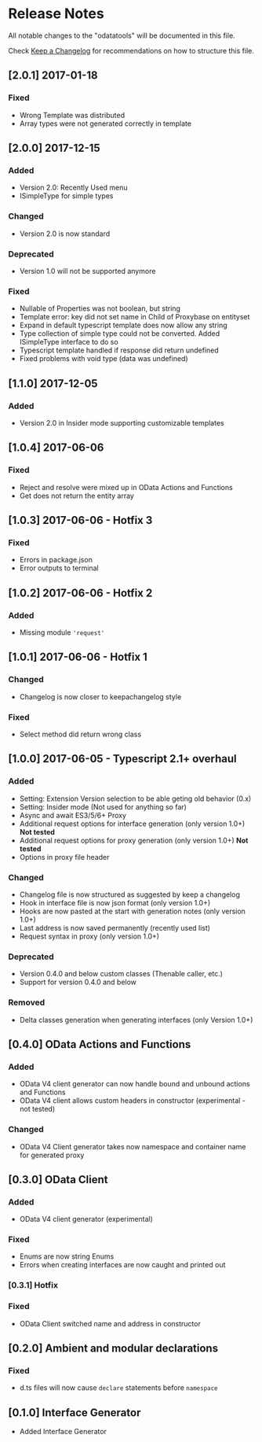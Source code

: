 # Release Notes

All notable changes to the "odatatools" will be documented in this file.

Check [Keep a Changelog](http://keepachangelog.com/) for recommendations on how to structure this file.

## [2.0.1] 2017-01-18

### Fixed

* Wrong Template was distributed
* Array types were not generated correctly in template

## [2.0.0] 2017-12-15

### Added

* Version 2.0: Recently Used menu
* ISimpleType for simple types

### Changed

* Version 2.0 is now standard

### Deprecated

* Version 1.0 will not be supported anymore

### Fixed

* Nullable of Properties was not boolean, but string
* Template error: key did not set name in Child of Proxybase on entityset
* Expand in default typescript template does now allow any string
* Type collection of simple type could not be converted. Added ISimpleType interface to do so
* Typescript template handled if response did return undefined
* Fixed problems with void type (data was undefined)

## [1.1.0] 2017-12-05

### Added

* Version 2.0 in Insider mode supporting customizable templates

## [1.0.4] 2017-06-06

### Fixed

* Reject and resolve were mixed up in OData Actions and Functions
* Get does not return the entity array

## [1.0.3] 2017-06-06 - Hotfix 3

### Fixed

* Errors in package.json
* Error outputs to terminal

## [1.0.2] 2017-06-06 - Hotfix 2

### Added

* Missing module `'request'`

## [1.0.1] 2017-06-06 - Hotfix 1

### Changed

* Changelog is now closer to keepachangelog style

### Fixed

* Select method did return wrong class

## [1.0.0] 2017-06-05 - Typescript 2.1+ overhaul

### Added

* Setting: Extension Version selection to be able geting old behavior (0.x)
* Setting: Insider mode (Not used for anything so far)
* Async and await ES3/5/6+ Proxy
* Additional request options for interface generation (only version 1.0+) **Not tested**
* Additional request options for proxy generation (only version 1.0+) **Not tested**
* Options in proxy file header

### Changed

* Changelog file is now structured as suggested by keep a changelog
* Hook in interface file is now json format (only version 1.0+)
* Hooks are now pasted at the start with generation notes (only version 1.0+)
* Last address is now saved permanently (recently used list)
* Request syntax in proxy (only version 1.0+)

### Deprecated

* Version 0.4.0 and below custom classes (Thenable caller, etc.)
* Support for version 0.4.0 and below

### Removed

* Delta classes generation when generating interfaces (only Version 1.0+)

## [0.4.0] OData Actions and Functions

### Added

* OData V4 client generator can now handle bound and unbound actions and Functions
* OData V4 client allows custom headers in constructor (experimental - not tested)

### Changed

* OData V4 Client generator takes now namespace and container name for generated proxy

## [0.3.0] OData Client

### Added

* OData V4 client generator (experimental)

### Fixed

* Enums are now string Enums
* Errors when creating interfaces are now caught and printed out

### [0.3.1] Hotfix

### Fixed

* OData Client switched name and address in constructor

## [0.2.0] Ambient and modular declarations

### Fixed

* d.ts files will now cause `declare` statements before `namespace`

## [0.1.0] Interface Generator

* Added Interface Generator